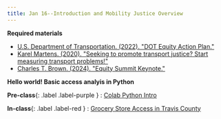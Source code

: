 ```yaml
---
title: Jan 16--Introduction and Mobility Justice Overview
---
```


**Required materials**
* [U.S. Department of Transportation. (2022). "DOT Equity Action Plan."](https://www.transportation.gov/sites/dot.gov/files/2022-04/Equity_Action_Plan.pdf)
* [Karel Martens. (2020). "Seeking to promote transport justice? Start measuring transport problems!"](https://www.youtube.com/watch?v=B2kxy6cBjxc)
* [Charles T. Brown. (2024). "Equity Summit Keynote."](https://www.youtube.com/watch?v=zWUn-Q0j_iI&t=1167s)

**Hello world! Basic access analyis in Python**

**Pre-class**{: .label .label-purple }
: [Colab Python Intro](https://colab.research.google.com/drive/1-ylSsNKmzE0cVfx-1nfTn6k6H8VqU8bh?usp=sharing)

**In-class**{: .label .label-red }
: [Grocery Store Access in Travis County](#)